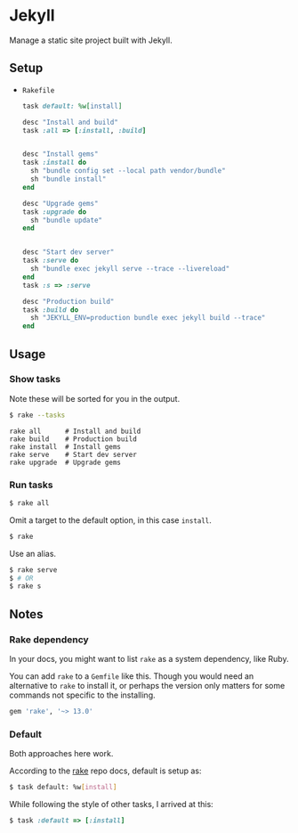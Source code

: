 # Jekyll

Manage a static site project built with Jekyll.


## Setup

- `Rakefile`
    ```ruby
    task default: %w[install]

    desc "Install and build"
    task :all => [:install, :build]


    desc "Install gems"
    task :install do
      sh "bundle config set --local path vendor/bundle"
      sh "bundle install"
    end

    desc "Upgrade gems"
    task :upgrade do
      sh "bundle update"
    end


    desc "Start dev server"
    task :serve do
      sh "bundle exec jekyll serve --trace --livereload"
    end
    task :s => :serve

    desc "Production build"
    task :build do
      sh "JEKYLL_ENV=production bundle exec jekyll build --trace"
    end
    ```


## Usage

### Show tasks

Note these will be sorted for you in the output.

```sh
$ rake --tasks
```
```
rake all      # Install and build
rake build    # Production build
rake install  # Install gems
rake serve    # Start dev server
rake upgrade  # Upgrade gems
```

### Run tasks

```sh
$ rake all
```

Omit a target to the default option, in this case `install`.

```sh
$ rake
```

Use an alias.

```sh
$ rake serve
$ # OR
$ rake s
```


## Notes

### Rake dependency

In your docs, you might want to list `rake` as a system dependency, like Ruby.

You can add `rake` to a `Gemfile` like this. Though you would need an alternative to `rake` to install it, or perhaps the version only matters for some commands not specific to the installing.

```sh
gem 'rake', '~> 13.0'
```

### Default

Both approaches here work.

According to the [rake](https://github.com/ruby/rake) repo docs, default is setup as:

```sh
$ task default: %w[install]
```

While following the style of other tasks, I arrived at this:

```ruby
$ task :default => [:install]
```
